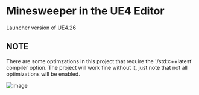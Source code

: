 # Minesweeper in the UE4 Editor

Launcher version of UE4.26

## NOTE
There are some optimzations in this project that require the '/std:c++latest' compiler option.
The project will work fine without it, just note that not all optimizations will be enabled.

![image](https://user-images.githubusercontent.com/21158549/155654957-10380335-75a2-4272-b54a-49cc0e9fc0a3.png)

